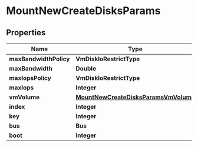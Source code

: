

# MountNewCreateDisksParams


## Properties

Name | Type | Description | Notes
------------ | ------------- | ------------- | -------------
**maxBandwidthPolicy** | **VmDiskIoRestrictType** |  |  [optional]
**maxBandwidth** | **Double** |  |  [optional]
**maxIopsPolicy** | **VmDiskIoRestrictType** |  |  [optional]
**maxIops** | **Integer** |  |  [optional]
**vmVolume** | [**MountNewCreateDisksParamsVmVolume**](MountNewCreateDisksParamsVmVolume.md) |  | 
**index** | **Integer** |  |  [optional]
**key** | **Integer** |  |  [optional]
**bus** | **Bus** |  | 
**boot** | **Integer** |  | 



